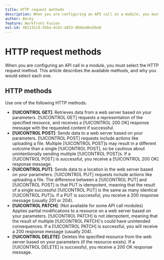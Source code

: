 ```yaml
---
title: HTTP request methods
description: When you are configuring an API call in a module, you must select the HTTP request method. This article describes the available methods, and why you would select each one.
author: Becky
feature: Workfront Fusion
exl-id: 481131c9-356a-4c62-a653-d6bba9be5be8
---
```

# HTTP request methods

When you are configuring an API call in a module, you must select the HTTP request method. This article describes the available methods, and why you would select each one.

## HTTP methods

Use one of the following HTTP methods.

* **[!UICONTROL GET]**: Retrieves data from a web server based on your parameters. [!UICONTROL GET] requests a representation of the specified resource, and receives a [!UICONTROL 200 OK] response message with the requested content if successful.
* **[!UICONTROL POST]**: Sends data to a web server based on your parameters. [!UICONTROL POST] requests include actions like uploading a file. Multiple [!UICONTROL POST]s may result in a different outcome than a single [!UICONTROL POST], so be cautious about unintentionally sending multiple [!UICONTROL POST]s. If a [!UICONTROL POST] is successful, you receive a [!UICONTROL 200 OK] response message.
* **[!UICONTROL PUT]**: Sends data to a location in the web server based on your parameters. [!UICONTROL PUT] requests include actions like uploading a file. The difference between a [!UICONTROL PUT] and [!UICONTROL POST] is that PUT is idempotent, meaning that the result of a single successful [!UICONTROL PUT] is the same as many identical [!UICONTROL PUT]s. If a PUT is successful, you receive a 200 response message (usually 201 or 204).
* **[!UICONTROL PATCH]**: (Not available for some API call modules) Applies partial modifications to a resource on a web server based on your parameters. [!UICONTROL PATCH] is not idempotent, meaning that the result of multiple [!UICONTROL PATCH]'s could have unintended consequences. If a [!UICONTROL PATCH] is successful, you will receive a 200 response message (usually 204).
* **[!UICONTROL DELETE]**: Deletes the specified resource from the web server based on your parameters (if the resource exists). If a [!UICONTROL DELETE] is successful, you receive a 200 OK response message.
